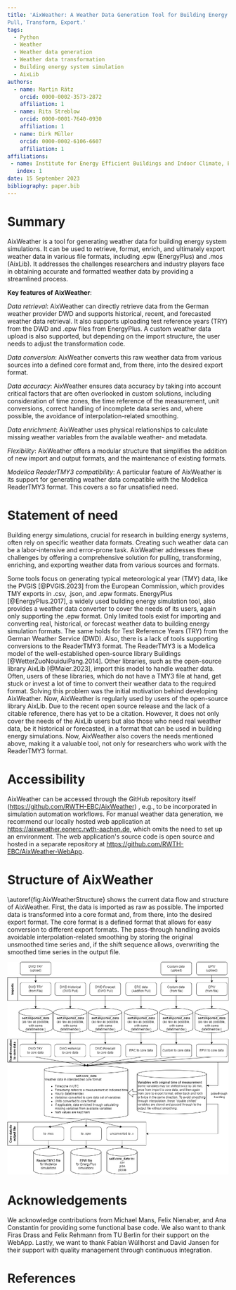 ```yaml
---
title: 'AixWeather: A Weather Data Generation Tool for Building Energy System Simulations. 
Pull, Transform, Export.'
tags:
  - Python
  - Weather
  - Weather data generation
  - Weather data transformation
  - Building energy system simulation
  - AixLib
authors:
  - name: Martin Rätz
    orcid: 0000-0002-3573-2872
    affiliation: 1
  - name: Rita Streblow
    orcid: 0000-0001-7640-0930
    affiliation: 1
  - name: Dirk Müller
    orcid: 0000-0002-6106-6607
    affiliation: 1
affiliations:
 - name: Institute for Energy Efficient Buildings and Indoor Climate, E.ON Energy Research Center, RWTH Aachen University, Germany
   index: 1
date: 15 September 2023
bibliography: paper.bib
---
```


# Summary

AixWeather is a tool for generating weather data for building energy system simulations. 
It can be used to retrieve, format, enrich, and ultimately export weather data in various file formats, 
including .epw (EnergyPlus) and .mos (AixLib).
It addresses the challenges researchers and industry players face in obtaining accurate and 
formatted weather data by providing a streamlined process.

**Key features of AixWeather**:

*Data retrieval*: AixWeather can directly retrieve data from the German weather provider DWD and supports historical, recent, and forecasted weather data retrieval. It also supports uploading test reference years (TRY) from the DWD and .epw files from EnergyPlus. A custom weather data upload is also supported, but depending on the import structure, the user needs to adjust the transformation code.

*Data conversion*: AixWeather converts this raw weather data from various sources into a defined core format and, from there, into the desired export format.

*Data accuracy*: AixWeather ensures data accuracy by taking into account critical factors that are 
often overlooked in custom solutions, including consideration of time zones, 
the time reference of the measurement, unit conversions, correct handling of incomplete data series 
and, where possible, the avoidance of interpolation-related smoothing.

*Data enrichment*: AixWeather uses physical relationships to calculate missing weather variables
from the available weather- and metadata.

*Flexibility*: AixWeather offers a modular structure that simplifies the addition of new import and
output formats, and the maintenance of existing formats.

*Modelica ReaderTMY3 compatibility*: A particular feature of AixWeather is its support for generating weather data compatible with the Modelica ReaderTMY3 format. This covers a so far unsatisfied need.

# Statement of need

Building energy simulations, crucial for research in building energy systems, 
often rely on specific weather data formats. Creating such weather data can be a 
labor-intensive and error-prone task. AixWeather addresses these challenges by offering 
a comprehensive solution for pulling, transforming, enriching, and exporting weather data from 
various sources and formats.

Some tools focus on generating typical meteorological year (TMY) data, like the PVGIS [@PVGIS.2023] from the European Commission, which provides TMY exports in .csv, .json, and .epw formats.
EnergyPlus [@EnergyPlus.2017], a widely used building energy simulation tool, also provides a 
weather data converter to cover the needs of its users, again only supporting the .epw format.
Only limited tools exist for importing and converting real, historical, or forecast weather 
data to building energy simulation formats.
The same holds for Test Reference Years (TRY) from the German Weather Service (DWD). 
Also, there is a lack of tools supporting conversions to the ReaderTMY3 format.
The ReaderTMY3 is a Modelica model of the well-established open-source library Buildings
[@WetterZuoNouiduiPang.2014].
Other libraries, such as the open-source library AixLib [@Maier.2023], import this model
to handle weather data.
Often, users of these libraries, which do not have a TMY3 file at hand, get stuck or invest a lot of 
time to convert their weather data to the required format.
Solving this problem was the initial motivation behind developing AixWeather.
Now, AixWeather is regularly used by users of the open-source library AixLib. Due to the 
recent open source release and the lack of a citable reference, there has yet to be a citation.
However, it does not only cover the needs of the AixLib users but also those who need real 
weather data, be it historical or forecasted, in a format that can be used in building energy 
simulations. 
Now, AixWeather also covers the needs mentioned above, making 
it a valuable tool, not only for researchers who work with the ReaderTMY3 format.


# Accessibility

AixWeather can be accessed through the GitHub repository itself (https://github.com/RWTH-EBC/AixWeather)
, e.g., to be incorporated in simulation automation workflows.
For manual weather data generation, we recommend our locally hosted web application at 
https://aixweather.eonerc.rwth-aachen.de, which omits the need to set up an environment.
The web application's source code is open source and hosted in a separate repository at 
https://github.com/RWTH-EBC/AixWeather-WebApp.

# Structure of AixWeather

\autoref{fig:AixWeatherStructure} shows the current data flow and structure of AixWeather. 
First, the data is imported as raw as possible. The imported data is transformed into a core format and, from there, into the desired export format. The core format is a defined format that allows for easy conversion to different export formats. The pass-through handling avoids avoidable interpolation-related smoothing by storing the original unsmoothed time series and, if the shift sequence allows, overwriting the smoothed time series in the output file.

![Structure of AixWeather.\label{fig:AixWeatherStructure}](Overview_WeatherTool.png)

# Acknowledgements

We acknowledge contributions from Michael Mans, Felix Nienaber, and Ana Constantin for providing 
some functional base code.
We also want to thank Firas Drass and Felix Rehmann from TU Berlin for their support on the WebApp.
Lastly, we want to thank Fabian Wüllhorst and David Jansen for their support with quality management through continuous integration.

# References